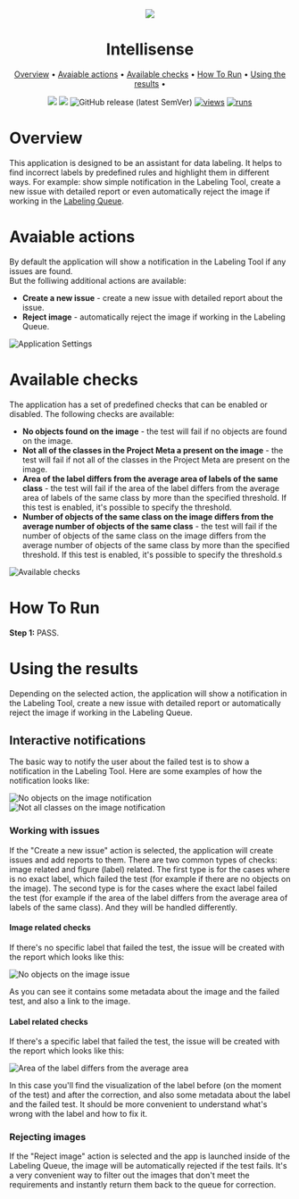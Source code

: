 <div align="center" markdown>
<img src="POSTER_HERE"/>  

# Intellisense

<p align="center">
  <a href="#Overview">Overview</a> •
  <a href="#Avaiable actions">Avaiable actions</a> •
  <a href="#Available checks">Available checks</a> •
  <a href="#How-To-Run">How To Run</a> •
  <a href="#Using the results">Using the results</a> •
</p>

[![](https://img.shields.io/badge/supervisely-ecosystem-brightgreen)](https://ecosystem.supervise.ly/apps/supervisely-ecosystem/intellisense)
[![](https://img.shields.io/badge/slack-chat-green.svg?logo=slack)](https://supervise.ly/slack)
![GitHub release (latest SemVer)](https://img.shields.io/github/v/release/supervisely-ecosystem/intellisense)
[![views](https://app.supervise.ly/img/badges/views/supervisely-ecosystem/intellisense.png)](https://supervise.ly)
[![runs](https://app.supervise.ly/img/badges/runs/supervisely-ecosystem/intellisense.png)](https://supervise.ly)

</div>

# Overview
This application is designed to be an assistant for data labeling. It helps to find incorrect labels by predefined rules and highlight them in different ways. For example: show simple notification in the Labeling Tool, create a new issue with detailed report or even automatically reject the image if working in the [Labeling Queue](https://supervisely.com/blog/labeling-queues/).<br>

# Avaiable actions
By default the application will show a notification in the Labeling Tool if any issues are found.<br>
But the folliwing additional actions are available:<br>

- **Create a new issue** - create a new issue with detailed report about the issue.
- **Reject image** - automatically reject the image if working in the Labeling Queue.

![Application Settings](URL_HERE)

# Available checks
The application has a set of predefined checks that can be enabled or disabled. The following checks are available:<br>

- **No objects found on the image** - the test will fail if no objects are found on the image.
- **Not all of the classes in the Project Meta a present on the image** - the test will fail if not all of the classes in the Project Meta are present on the image.
- **Area of the label differs from the average area of labels of the same class** - the test will fail if the area of the label differs from the average area of labels of the same class by more than the specified threshold. If this test is enabled, it's possible to specify the threshold.
- **Number of objects of the same class on the image differs from the average number of objects of the same class** - the test will fail if the number of objects of the same class on the image differs from the average number of objects of the same class by more than the specified threshold. If this test is enabled, it's possible to specify the threshold.s

![Available checks](URL_HERE)

# How To Run
**Step 1:** PASS.

# Using the results
Depending on the selected action, the application will show a notification in the Labeling Tool, create a new issue with detailed report or automatically reject the image if working in the Labeling Queue.

## Interactive notifications
The basic way to notify the user about the failed test is to show a notification in the Labeling Tool. Here are some examples of how the notification looks like:

![No objects on the image notification](URL_HERE)
![Not all classes on the image notification](URL_HERE)

### Working with issues
If the "Create a new issue" action is selected, the application will create issues and add reports to them. There are two common types of checks: image related and figure (label) related. The first type is for the cases where is no exact label, which failed the test (for example if there are no objects on the image). The second type is for the cases where the exact label failed the test (for example if the area of the label differs from the average area of labels of the same class). And they will be handled differently.

#### Image related checks
If there's no specific label that failed the test, the issue will be created with the report which looks like this:

![No objects on the image issue](URL_HERE)

As you can see it contains some metadata about the image and the failed test, and also a link to the image.

#### Label related checks
If there's a specific label that failed the test, the issue will be created with the report which looks like this:

![Area of the label differs from the average area](URL_HERE)

In this case you'll find the visualization of the label before (on the moment of the test) and after the correction, and also some metadata about the label and the failed test. It should be more convenient to understand what's wrong with the label and how to fix it.

### Rejecting images
If the "Reject image" action is selected and the app is launched inside of the Labeling Queue, the image will be automatically rejected if the test fails. It's a very convenient way to filter out the images that don't meet the requirements and instantly return them back to the queue for correction.